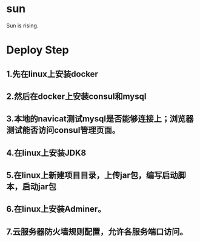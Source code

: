 # sun
Sun is rising.

# Deploy Step
## 1.先在linux上安装docker
## 2.然后在docker上安装consul和mysql
## 3.本地的navicat测试mysql是否能够连接上；浏览器测试能否访问consul管理页面。
## 4.在linux上安装JDK8
## 5.在linux上新建项目目录，上传jar包，编写启动脚本，启动jar包
## 6.在linux上安装Adminer。
## 7.云服务器防火墙规则配置，允许各服务端口访问。


